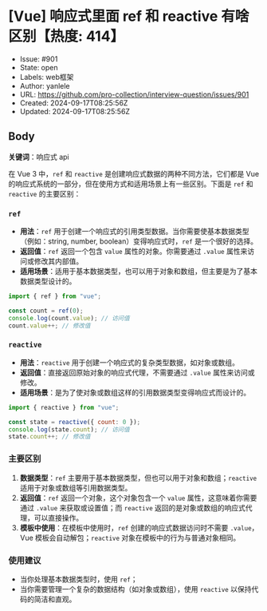 # [Vue] 响应式里面 ref 和 reactive 有啥区别【热度: 414】

- Issue: #901
- State: open
- Labels: web框架
- Author: yanlele
- URL: https://github.com/pro-collection/interview-question/issues/901
- Created: 2024-09-17T08:25:56Z
- Updated: 2024-09-17T08:25:56Z

## Body

**关键词**：响应式 api

在 Vue 3 中，`ref` 和 `reactive` 是创建响应式数据的两种不同方法，它们都是 Vue 的响应式系统的一部分，但在使用方式和适用场景上有一些区别。下面是 `ref` 和 `reactive` 的主要区别：

### `ref`

- **用法**：`ref` 用于创建一个响应式的引用类型数据。当你需要使基本数据类型（例如：string, number, boolean）变得响应式时，`ref` 是一个很好的选择。
- **返回值**：`ref` 返回一个包含 `value` 属性的对象。你需要通过 `.value` 属性来访问或修改其内部值。
- **适用场景**：适用于基本数据类型，也可以用于对象和数组，但主要是为了基本数据类型设计的。

```javascript
import { ref } from "vue";

const count = ref(0);
console.log(count.value); // 访问值
count.value++; // 修改值
```

### `reactive`

- **用法**：`reactive` 用于创建一个响应式的复杂类型数据，如对象或数组。
- **返回值**：直接返回原始对象的响应式代理，不需要通过 `.value` 属性来访问或修改。
- **适用场景**：是为了使对象或数组这样的引用数据类型变得响应式而设计的。

```javascript
import { reactive } from "vue";

const state = reactive({ count: 0 });
console.log(state.count); // 访问值
state.count++; // 修改值
```

### 主要区别

1. **数据类型**：`ref` 主要用于基本数据类型，但也可以用于对象和数组；`reactive` 适用于对象或数组等引用数据类型。
2. **返回值**：`ref` 返回一个对象，这个对象包含一个 `value` 属性，这意味着你需要通过 `.value` 来获取或设置值；而 `reactive` 返回的是对象或数组的响应式代理，可以直接操作。
3. **模板中使用**：在模板中使用时，`ref` 创建的响应式数据访问时不需要 `.value`，Vue 模板会自动解包；`reactive` 对象在模板中的行为与普通对象相同。

### 使用建议

- 当你处理基本数据类型时，使用 `ref`；
- 当你需要管理一个复杂的数据结构（如对象或数组），使用 `reactive` 以保持代码的简洁和直观。

